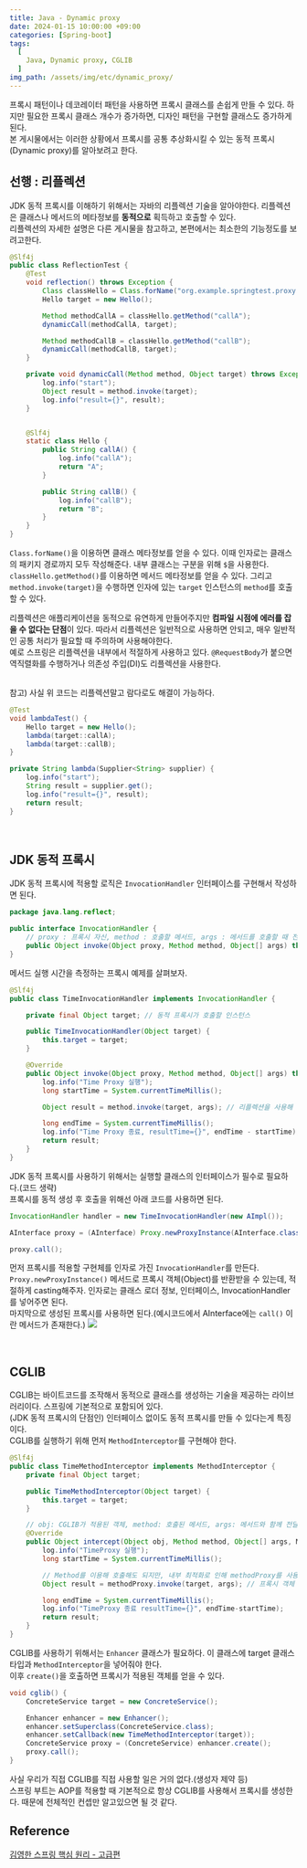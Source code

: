 ```yaml
---
title: Java - Dynamic proxy
date: 2024-01-15 10:00:00 +09:00
categories: [Spring-boot]
tags:
  [
    Java, Dynamic proxy, CGLIB
  ]
img_path: /assets/img/etc/dynamic_proxy/
---
```


프록시 패턴이나 데코레이터 패턴을 사용하면 프록시 클래스를 손쉽게 만들 수 있다. 하지만 필요한 프록시 클래스 개수가 증가하면, 디자인 패턴을 구현할 클래스도 증가하게 된다.<br>
본 게시물에서는 이러한 상황에서 프록시를 공통 추상화시킬 수 있는 동적 프록시(Dynamic proxy)를 알아보려고 한다.

## 선행 : 리플렉션
JDK 동적 프록시를 이해하기 위해서는 자바의 리플렉션 기술을 알아야한다. 리플렉션은 클래스나 메서드의 메타정보를 **동적으로** 획득하고 호출할 수 있다.<br>리플렉션의 자세한 설명은 다른 게시물을 참고하고, 본편에서는 최소한의 기능정도를 보려고한다.

```java
@Slf4j
public class ReflectionTest {
    @Test
    void reflection() throws Exception {
        Class classHello = Class.forName("org.example.springtest.proxy.jdkdynamic.ReflectionTest$Hello");
        Hello target = new Hello();

        Method methodCallA = classHello.getMethod("callA");
        dynamicCall(methodCallA, target);

        Method methodCallB = classHello.getMethod("callB");
        dynamicCall(methodCallB, target);
    }

    private void dynamicCall(Method method, Object target) throws Exception {
        log.info("start");
        Object result = method.invoke(target);
        log.info("result={}", result);
    }


    @Slf4j
    static class Hello {
        public String callA() {
            log.info("callA");
            return "A";
        }

        public String callB() {
            log.info("callB");
            return "B";
        }
    }
}
```
`Class.forName()`을 이용하면 클래스 메타정보를 얻을 수 있다. 이때 인자로는 클래스의 패키지 경로까지 모두 작성해준다. 내부 클래스는 구분을 위해 `$`을 사용한다.<br>
`classHello.getMethod()`를 이용하면 메서드 메타정보를 얻을 수 있다. 그리고 `method.invoke(target)`을 수행하면 인자에 있는 `target` 인스턴스의 `method`를 호출할 수 있다.

리플렉션은 애플리케이션을 동적으로 유연하게 만들어주지만 **컴파일 시점에 에러를 잡을 수 없다는 단점**이 있다. 따라서 리플렉션은 일반적으로 사용하면 안되고, 매우 일반적인 공통 처리가 필요할 때 주의하며 사용해야한다.<br>
예로 스프링은 리플렉션을 내부에서 적절하게 사용하고 있다. `@RequestBody`가 붙으면 역직렬화를 수행하거나 의존성 주입(DI)도 리플렉션을 사용한다.<br><br>

참고) 사실 위 코드는 리플렉션말고 람다로도 해결이 가능하다.
```java
@Test
void lambdaTest() {
    Hello target = new Hello();
    lambda(target::callA);
    lambda(target::callB);
}

private String lambda(Supplier<String> supplier) {
    log.info("start");
    String result = supplier.get();
    log.info("result={}", result);
    return result;
}
```

<br>

## JDK 동적 프록시
JDK 동적 프록시에 적용할 로직은 `InvocationHandler` 인터페이스를 구현해서 작성하면 된다.
```java
package java.lang.reflect;

public interface InvocationHandler {
    // proxy : 프록시 자신, method : 호출할 메서드, args : 메서드를 호출할 때 전달한 인수
    public Object invoke(Object proxy, Method method, Object[] args) throws Throwable;
}
```

메서드 실행 시간을 측정하는 프록시 예제를 살펴보자.
```java
@Slf4j
public class TimeInvocationHandler implements InvocationHandler {

    private final Object target; // 동적 프록시가 호출할 인스턴스

    public TimeInvocationHandler(Object target) {
        this.target = target;
    }

    @Override
    public Object invoke(Object proxy, Method method, Object[] args) throws Throwable {
        log.info("Time Proxy 실행");
        long startTime = System.currentTimeMillis();

        Object result = method.invoke(target, args); // 리플렉션을 사용해 메서드 호출

        long endTime = System.currentTimeMillis();
        log.info("Time Proxy 종료, resultTime={}", endTime - startTime);
        return result;
    }
}
```

JDK 동적 프록시를 사용하기 위해서는 실행할 클래스의 인터페이스가 필수로 필요하다.(코드 생략)<br>
프록시를 동적 생성 후 호출을 위해선 아래 코드를 사용하면 된다.
```java
InvocationHandler handler = new TimeInvocationHandler(new AImpl());

AInterface proxy = (AInterface) Proxy.newProxyInstance(AInterface.class.getClassLoader(), new Class[] {AInterface.class}, handler);

proxy.call();
```
먼저 프록시를 적용할 구현체를 인자로 가진 `InvocationHandler`를 만든다.<br>
`Proxy.newProxyInstance()` 메서드로 프록시 객체(Object)를 반환받을 수 있는데, 적절하게 casting해주자. 인자로는 클래스 로더 정보, 인터페이스, InvocationHandler를 넣어주면 된다.<br>
마지막으로 생성된 프록시를 사용하면 된다.(예시코드에서 AInterface에는 `call()` 이란 메서드가 존재한다.)
![](1.png)

<br>

## CGLIB
CGLIB는 바이트코드를 조작해서 동적으로 클래스를 생성하는 기술을 제공하는 라이브러리이다. 스프링에 기본적으로 포함되어 있다.<br>
(JDK 동적 프록시의 단점인) 인터페이스 없이도 동적 프록시를 만들 수 있다는게 특징이다.<br>
CGLIB를 실행하기 위해 먼저 `MethodInterceptor`를 구현해야 한다.

```java
@Slf4j
public class TimeMethodInterceptor implements MethodInterceptor {
    private final Object target;

    public TimeMethodInterceptor(Object target) {
        this.target = target;
    }

    // obj: CGLIB가 적용된 객체, method: 호출된 메서드, args: 메서드와 함께 전달된 인수, methodProxy: 메서드 호출에 사용
    @Override
    public Object intercept(Object obj, Method method, Object[] args, MethodProxy methodProxy) throws Throwable {
        log.info("TimeProxy 실행");
        long startTime = System.currentTimeMillis();

        // Method를 이용해 호출해도 되지만, 내부 최적화로 인해 methodProxy를 사용하는게 좋다.
        Object result = methodProxy.invoke(target, args); // 프록시 객체 실행

        long endTime = System.currentTimeMillis();
        log.info("TimeProxy 종료 resultTime={}", endTime-startTime);
        return result;
    }
}
```

CGLIB를 사용하기 위해서는 `Enhancer` 클래스가 필요하다. 이 클래스에 target 클래스 타입과 `MethodInterceptor`을 넣어줘야 한다.<br>
이후 `create()`을 호출하면 프록시가 적용된 객체를 얻을 수 있다.
```java
void cglib() {
    ConcreteService target = new ConcreteService();

    Enhancer enhancer = new Enhancer();
    enhancer.setSuperclass(ConcreteService.class);
    enhancer.setCallback(new TimeMethodInterceptor(target));
    ConcreteService proxy = (ConcreteService) enhancer.create();
    proxy.call();
}
```

사실 우리가 직접 CGLIB를 직접 사용할 일은 거의 없다.(생성자 제약 등)<br>
스프링 부트는 AOP를 적용할 때 기본적으로 항상 CGLIB를 사용해서 프록시를 생성한다. 때문에 전체적인 컨셉만 알고있으면 될 것 같다.

## Reference
[김영한 스프링 핵심 원리 - 고급편](https://www.inflearn.com/course/%EC%8A%A4%ED%94%84%EB%A7%81-%ED%95%B5%EC%8B%AC-%EC%9B%90%EB%A6%AC-%EA%B3%A0%EA%B8%89%ED%8E%B8)